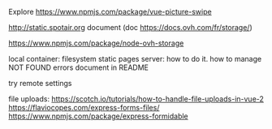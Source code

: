 Explore https://www.npmjs.com/package/vue-picture-swipe

http://static.spotair.org
	document
	(doc https://docs.ovh.com/fr/storage/)


https://www.npmjs.com/package/node-ovh-storage

local container: 
	filesystem
	static pages server: how to do it. how to manage NOT FOUND errors
	document in README
	
try remote settings

file uploads:
	https://scotch.io/tutorials/how-to-handle-file-uploads-in-vue-2
	https://flaviocopes.com/express-forms-files/
	https://www.npmjs.com/package/express-formidable
	




